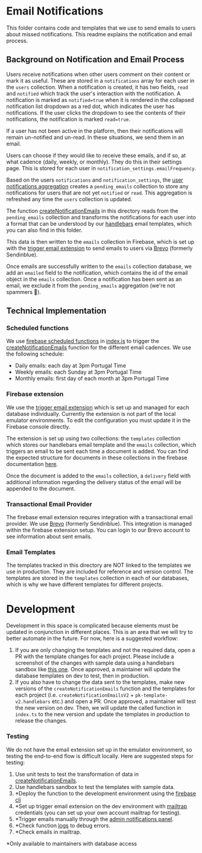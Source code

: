 # Email Notifications

This folder contains code and templates that we use to send emails to users about missed notifications. This readme explains the notification and email process.

## Background on Notification and Email Process

Users receive notifications when other users comment on their content or mark it as useful. These are stored in a `notifications` array for each user in the `users` collection. When a notification is created, it has two fields, `read` and `notified` which track the user's interaction with the notification. A notification is marked as `notified=true` when it is rendered in the collapsed notification list dropdown as a red dot, which indicates the user has notifications. If the user clicks the dropdown to see the contents of their notifications, the notification is marked `read=true`.

If a user has not been active in the platform, then their notifications will remain un-notified and un-read. In these situations, we send them in an email.

Users can choose if they would like to receive these emails, and if so, at what cadence (daily, weekly, or monthly). They do this in their settings page. This is stored for each user in `notification_settings.emailFrequency`.

Based on the users `notifications` and `notification_settings`, the [user notifications aggregation](../aggregations/userNotifications.aggregations.ts) creates a `pending_emails` collection to store any notifications for users that are not yet `notified` or `read`. This aggregation is refreshed any time the `users` collection is updated.

The function [createNotificationEmails](./createEmail.ts) in this directory reads from the `pending_emails` collection and transforms the notifications for each user into a format that can be understood by our [handlebars](https://handlebarsjs.com/) email templates, which you can also find in this folder.

This data is then written to the `emails` collection in Firebase, which is set up with the [trigger email extension](https://firebase.google.com/docs/extensions/official/firestore-send-email) to send emails to users via [Brevo](https://www.brevo.com/) (formerly Sendinblue).

Once emails are successfully written to the `emails` collection database, we add an `emailed` field to the notification, which contains the id of the email object in the `emails` collection. Once a notification has been sent as an email, we exclude it from the `pending_emails` aggregation (we're not spammers 🙂).

## Technical Implementation

### Scheduled functions

We use [firebase scheduled functions](https://firebase.google.com/docs/functions/schedule-functions?gen=1st) in [index.js](./index.ts) to trigger the [createNotificationEmails](./createEmail.ts) function for the different email cadences. We use the following schedule:

- Daily emails: each day at 3pm Portugal Time
- Weekly emails: each Sunday at 3pm Portugal Time
- Monthly emails: first day of each month at 3pm Portugal Time

### Firebase extension

We use the [trigger email extension](https://firebase.google.com/docs/extensions/official/firestore-send-email) which is set up and managed for each database individually. Currently the extension is not part of the local emulator environments. To edit the configuration you must update it in the Firebase console directly.

The extension is set up using two collections: the `templates` collection which stores our handlebars email template and the `emails` collection, which triggers an email to be sent each time a document is added. You can find the expected structure for documents in these collections in the firebase documentation [here](https://firebase.google.com/docs/extensions/official/firestore-send-email/templates).

Once the document is added to the `emails` collection, a `delivery` field with additional information regarding the delivery status of the email will be appended to the document.

### Transactional Email Provider

The firebase email extension requires integration with a transactional email provider. We use [Brevo](https://www.brevo.com/) (formerly Sendinblue). This integration is managed within the firebase extension setup. You can login to our Brevo account to see information about sent emails.

### Email Templates

The templates tracked in this directory are NOT linked to the templates we use in production. They are included for reference and version control. The templates are stored in the `templates` collection in each of our databases, which is why we have different templates for different projects.

# Development

Development in this space is complicated because elements must be updated in conjunction in different places. This is an area that we will try to better automate in the future. For now, here is a suggested workflow:

1. If you are only changing the templates and not the required data, open a PR with the template changes for each project. Please include a screenshot of the changes with sample data using a handlebars sandbox like [this one](https://handlebarsjs.com/playground.html). Once approved, a maintainer will update the database templates on dev to test, then in production.
2. If you also have to change the data sent to the templates, make new versions of the `createNotificationEmails` function and the templates for each project (i.e. `createNotificationEmailsV2` + `pk-template-v2.handlebars` etc.) and open a PR. Once approved, a maintainer will test the new version on dev. Then, we will update the called function in `index.ts` to the new version and update the templates in production to release the changes.

### Testing

We do not have the email extension set up in the emulator environment, so testing the end-to-end flow is difficult locally. Here are suggested steps for testing:

1. Use unit tests to test the transformation of data in [createNotificationEmails](./createEmail.ts).
2. Use handlebars sandbox to test the templates with sample data.
3. \*Deploy the function to the development environment using the [firebase cli](https://firebase.google.com/docs/functions/get-started?gen=1st)
4. \*Set up trigger email extension on the dev environment with [mailtrap](https://mailtrap.io/home) credentials (you can set up your own account mailtrap for testing).
5. \*Trigger emails manually through the [admin notifications panel](../../../src/modules/admin/pages/adminNotifications.tsx).
6. \*Check function [logs](https://firebase.google.com/docs/functions/writing-and-viewing-logs?gen=1st) to debug errors.
7. \*Check emails in mailtrap.

\*Only available to maintainers with database access
